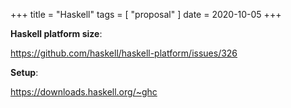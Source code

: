 +++
title = "Haskell"
tags = [ "proposal" ]
date = 2020-10-05
+++

**Haskell platform size**:

<https://github.com/haskell/haskell-platform/issues/326>

**Setup**:

<https://downloads.haskell.org/~ghc>
